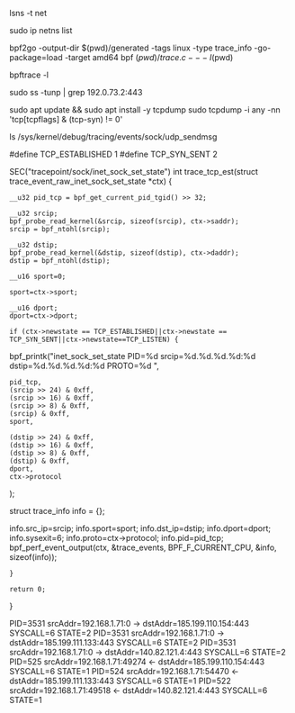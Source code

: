 lsns -t net


sudo ip netns list


bpf2go -output-dir $(pwd)/generated -tags linux -type trace_info -go-package=load -target amd64 bpf $(pwd)/trace.c -- -I$(pwd)

bpftrace -l

sudo ss -tunp | grep 192.0.73.2:443


sudo apt update && sudo apt install -y tcpdump
sudo tcpdump -i any -nn 'tcp[tcpflags] & (tcp-syn) != 0'

ls /sys/kernel/debug/tracing/events/sock/udp_sendmsg


#define TCP_ESTABLISHED 1
#define TCP_SYN_SENT 2

SEC("tracepoint/sock/inet_sock_set_state")
int trace_tcp_est(struct trace_event_raw_inet_sock_set_state *ctx) {


    __u32 pid_tcp = bpf_get_current_pid_tgid() >> 32;

    __u32 srcip;
    bpf_probe_read_kernel(&srcip, sizeof(srcip), ctx->saddr);
    srcip = bpf_ntohl(srcip);
    
    __u32 dstip;
    bpf_probe_read_kernel(&dstip, sizeof(dstip), ctx->daddr);
    dstip = bpf_ntohl(dstip);
       
    __u16 sport=0;
    
    sport=ctx->sport;
       
    __u16 dport;
    dport=ctx->dport;
    
    if (ctx->newstate == TCP_ESTABLISHED||ctx->newstate == TCP_SYN_SENT||ctx->newstate==TCP_LISTEN) {

bpf_printk("inet_sock_set_state PID=%d srcip=%d.%d.%d.%d:%d   dstip=%d.%d.%d.%d:%d PROTO=%d ",
    
    pid_tcp,
    (srcip >> 24) & 0xff,
    (srcip >> 16) & 0xff,
    (srcip >> 8) & 0xff,
    (srcip) & 0xff,
    sport,

    (dstip >> 24) & 0xff,
    (dstip >> 16) & 0xff,
    (dstip >> 8) & 0xff,
    (dstip) & 0xff,
    dport,
    ctx->protocol


);

struct trace_info info = {};

info.src_ip=srcip;
info.sport=sport;
info.dst_ip=dstip;
info.dport=dport;
info.sysexit=6;
info.proto=ctx->protocol;
info.pid=pid_tcp;
bpf_perf_event_output(ctx, &trace_events, BPF_F_CURRENT_CPU, &info, sizeof(info));





    }

    return 0;
}




PID=3531 srcAddr=192.168.1.71:0 -> dstAddr=185.199.110.154:443  SYSCALL=6 STATE=2
PID=3531 srcAddr=192.168.1.71:0 -> dstAddr=185.199.111.133:443  SYSCALL=6 STATE=2
PID=3531 srcAddr=192.168.1.71:0 -> dstAddr=140.82.121.4:443  SYSCALL=6 STATE=2
PID=525 srcAddr=192.168.1.71:49274 <- dstAddr=185.199.110.154:443  SYSCALL=6 STATE=1
PID=524 srcAddr=192.168.1.71:54470 <- dstAddr=185.199.111.133:443  SYSCALL=6 STATE=1
PID=522 srcAddr=192.168.1.71:49518 <- dstAddr=140.82.121.4:443  SYSCALL=6 STATE=1


